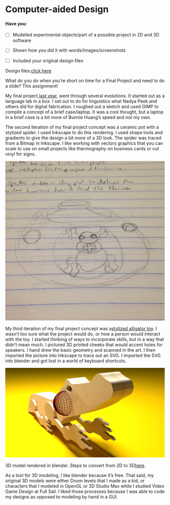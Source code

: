 # Computer-aided Design

#### Have you:

* [ ] Modelled experimental objects/part of a possible project in 2D and 3D software

* [ ] Shown how you did it with words/images/screenshots

* [ ] Included your original design files

Design files:[click here](http://archive.fabacademy.org/archives/2017/fablabwgtn/students/457/uploads/tamahka.zip)

What do you do when you’re short on time for a Final Project and need to do a slide? This assignment!

My final project,[last year](http://archive.fabacademy.org/archives/2017/fablabwgtn/students/457/old-site/index33293329.html?page_id=31#assignment), went through several evolutions. It started out as a language lab in a box. I set out to do for linguistics what Nadya Peek and others did for digital fabrication. I roughed out a sketch and used GIMP to compile a concept of a brief case/laptop. It was a cool thought, but a laptop in a brief case is a bit more of Bunnie Huang’s speed and not my own.

The second iteration of my final project concept was a ceramic pot with a stylized spider. I used Inkscape to do this rendering. I used shape tools and gradients to give the design a bit more of a 3D look. The spider was traced from a Bitmap in Inkscape. I like working with vectors graphics that you can scale to use on small projects like thermography on business cards or cut vinyl for signs.

![](/assets/IMG_3590.JPG)

My third iteration of my final project concept was a[stylized alligator toy](http://fabacademy.org/archives/2015/na/students/pierite.jean-luc/presentation.png). I wasn’t too sure what the project would do, or how a person would interact with the toy. I started thinking of ways to incorporate skills, but in a way that didn’t mean much. I pictured 3D printed cheeks that would accent holes for speakers. I hand drew the basic geometry and scanned in the art. I then imported the picture into Inkscape to trace out an SVG. I imported the SVG into blender and got lost in a world of keyboard shortcuts.

![](/assets/untitled.png)

3D model rendered in blender. Steps to convert from 2D to 3D[here](http://archive.fabacademy.org/archives/2017/fablabwgtn/students/457/old-site/index07430743.html?page_id=69#assignment).

As a tool for 3D modeling, I like blender because it’s free. That said, my original 3D models were either Doom levels that I made as a kid, or characters that I modeled in OpenGL or 3D Studio Max while I studied Video Game Design at Full Sail. I liked those processes because I was able to code my designs as opposed to modeling by hand in a GUI.

